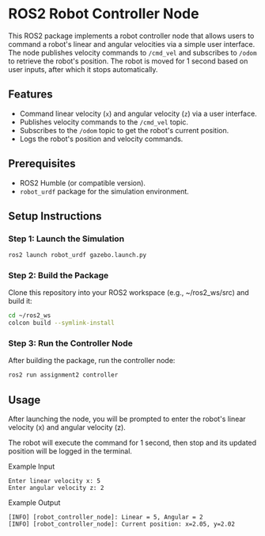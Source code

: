 # ROS2 Robot Controller Node

This ROS2 package implements a robot controller node that allows users to command a robot's linear and angular velocities via a simple user interface. The node publishes velocity commands to `/cmd_vel` and subscribes to `/odom` to retrieve the robot's position. The robot is moved for 1 second based on user inputs, after which it stops automatically.

## Features
- Command linear velocity (`x`) and angular velocity (`z`) via a user interface.
- Publishes velocity commands to the `/cmd_vel` topic.
- Subscribes to the `/odom` topic to get the robot's current position.
- Logs the robot's position and velocity commands.

## Prerequisites
- ROS2 Humble (or compatible version).
- `robot_urdf` package for the simulation environment.

## Setup Instructions

### Step 1: Launch the Simulation
```bash
ros2 launch robot_urdf gazebo.launch.py
```
### Step 2: Build the Package
Clone this repository into your ROS2 workspace (e.g., ~/ros2_ws/src) and build it:
```bash
cd ~/ros2_ws
colcon build --symlink-install
```
### Step 3: Run the Controller Node
After building the package, run the controller node:
```bash
ros2 run assignment2 controller
```
## Usage
After launching the node, you will be prompted to enter the robot's linear velocity (x) and angular velocity (z).

The robot will execute the command for 1 second, then stop and its updated position will be logged in the terminal.

Example Input
```
Enter linear velocity x: 5
Enter angular velocity z: 2
```
Example Output
```
[INFO] [robot_controller_node]: Linear = 5, Angular = 2
[INFO] [robot_controller_node]: Current position: x=2.05, y=2.02
```